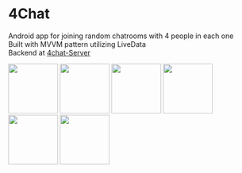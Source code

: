 # 4Chat
Android app for joining random chatrooms with 4 people in each one  
Built with MVVM pattern utilizing LiveData  
Backend at [4chat-Server](https://github.com/thfProjects/4Chat-Server)

<img src="https://i.imgur.com/g5rL4b5.jpg" width="100"> <img src="https://i.imgur.com/WOp7Fxu.jpg" width="100"> <img src="https://i.imgur.com/dKlkdc2.jpg" width="100"> 
<img src="https://i.imgur.com/zjw4F5E.jpg" width="100"> <img src="https://i.imgur.com/MZ1J2Sf.jpg" width="100"> <img src="https://i.imgur.com/OJBtKYq.jpg" width="100">
